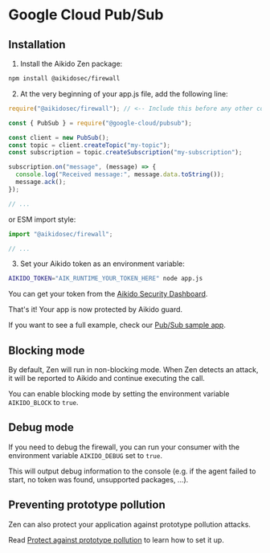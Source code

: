 # Google Cloud Pub/Sub

## Installation

1. Install the Aikido Zen package:
```sh
npm install @aikidosec/firewall
```

2. At the very beginning of your app.js file, add the following line:

```js
require("@aikidosec/firewall"); // <-- Include this before any other code or imports

const { PubSub } = require("@google-cloud/pubsub");

const client = new PubSub();
const topic = client.createTopic("my-topic");
const subscription = topic.createSubscription("my-subscription");

subscription.on("message", (message) => {
  console.log("Received message:", message.data.toString());
  message.ack();
});

// ...
```

or ESM import style:

```js
import "@aikidosec/firewall";

// ...
```

3. Set your Aikido token as an environment variable:
```sh
AIKIDO_TOKEN="AIK_RUNTIME_YOUR_TOKEN_HERE" node app.js
```

You can get your token from the [Aikido Security Dashboard](https://help.aikido.dev/doc/creating-an-aikido-zen-firewall-token/doc6vRJNzC4u).

That's it! Your app is now protected by Aikido guard.

If you want to see a full example, check our [Pub/Sub sample app](../sample-apps/pubsub-mongodb).

## Blocking mode

By default, Zen will run in non-blocking mode. When Zen detects an attack, it will be reported to Aikido and continue executing the call.

You can enable blocking mode by setting the environment variable `AIKIDO_BLOCK` to `true`.

## Debug mode

If you need to debug the firewall, you can run your consumer with the environment variable `AIKIDO_DEBUG` set to `true`.

This will output debug information to the console (e.g. if the agent failed to start, no token was found, unsupported packages, ...).

## Preventing prototype pollution

Zen can also protect your application against prototype pollution attacks.

Read [Protect against prototype pollution](./prototype-pollution.md) to learn how to set it up.
